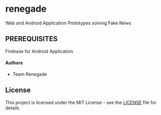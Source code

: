 # renegade
Web and Android Application Prototypes solving Fake News

## PREREQUISITES

Firebase for Android Application


#### Authors

- Team Renegade


## License

This project is licensed under the MIT License - see the [LICENSE](LICENSE) file for details

